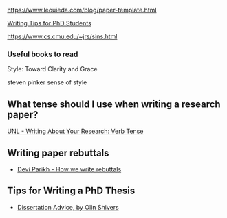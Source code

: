 https://www.leouieda.com/blog/paper-template.html

[Writing Tips for PhD Students](http://tertilt.vwl.uni-mannheim.de/phd/phd_paper_writing.pdf)

https://www.cs.cmu.edu/~jrs/sins.html

### Useful books to read

Style: Toward Clarity and Grace

steven pinker sense of style

## What tense should I use when writing a research paper?
[UNL - Writing About Your Research: Verb Tense](https://www.unl.edu/gradstudies/connections/writing-about-your-research-verb-tense)

## Writing paper rebuttals
* [Devi Parikh - How we write rebuttals](https://medium.com/@deviparikh/how-we-write-rebuttals-dc84742fece1)

## Tips for Writing a PhD Thesis
* [Dissertation Advice, by Olin Shivers](http://web.cs.ucla.edu/~palsberg/shivers.html)
